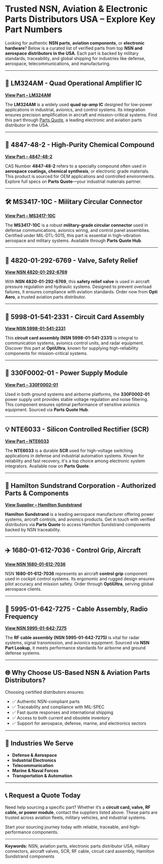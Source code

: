 # Trusted NSN, Aviation & Electronic Parts Distributors USA – Explore Key Part Numbers

Looking for authentic **NSN parts**, **aviation components**, or **electronic hardware**? Below is a curated list of verified parts from top **NSN and aerospace distributors in the USA**. Each part is backed by military standards, traceability, and global shipping for industries like defense, aerospace, telecommunications, and manufacturing.

---

## 🔌 LM324AM - Quad Operational Amplifier IC  
**[View Part – LM324AM](https://www.partsquote.org/LM324AM.html)**

The **LM324AM** is a widely used **quad op-amp IC** designed for low-power applications in industrial, avionics, and control systems. Its integration ensures precision amplification in aircraft and mission-critical systems. Find this part through [Parts Quote](https://www.partsquote.org/), a leading electronic and aviation parts distributor in the USA.

---

## 🧪 4847-48-2 - High-Purity Chemical Compound  
**[View Part – 4847-48-2](https://www.partsquote.org/4847-48-2.html)**

CAS Number **4847-48-2** refers to a specialty compound often used in **aerospace coatings, chemical synthesis**, or electronic grade materials. This product is sourced for OEM applications and controlled environments. Explore full specs on **Parts Quote**—your industrial materials partner.

---

## 🛠️ MS3417-10C - Military Circular Connector  
**[View Part – MS3417-10C](https://www.partsquotehub.org/MS3417-10C.html)**

The **MS3417-10C** is a robust **military-grade circular connector** used in defense communications, avionics wiring, and control panel assemblies. Certified under MIL-DTL-5015, this part is essential in high-vibration aerospace and military systems. Available through **Parts Quote Hub**.

---

## 🧯 4820-01-292-6769 - Valve, Safety Relief  
**[View NSN 4820-01-292-6769](https://www.optiaero.com/4820012926769.html)**

With **NSN 4820-01-292-6769**, this **safety relief valve** is used in aircraft pressure regulation and hydraulic systems. Designed to prevent overload failures, it ensures compliance with aviation standards. Order now from **Opti Aero**, a trusted aviation parts distributor.

---

## 📡 5998-01-541-2331 - Circuit Card Assembly  
**[View NSN 5998-01-541-2331](https://www.optiultra.com/5998015412331.html)**

This **circuit card assembly (NSN 5998-01-541-2331)** is integral to communication systems, avionics control units, and radar equipment. Discover this part at **OptiUltra**, known for supplying high-reliability components for mission-critical systems.

---

## 🔄 330F0002-01 - Power Supply Module  
**[View Part – 330F0002-01](https://www.partsquotehub.org/330F0002-01.html)**

Used in both ground systems and airborne platforms, the **330F0002-01** power supply unit provides stable voltage regulation and noise filtering. This component ensures optimal performance of sensitive avionics equipment. Sourced via **Parts Quote Hub**.

---

## 💡 NTE6033 - Silicon Controlled Rectifier (SCR)  
**[View Part – NTE6033](https://www.partsquote.org/NTE6033.html)**

The **NTE6033** is a durable **SCR** used for high-voltage switching applications in defense and industrial automation systems. Known for reliability and fast recovery, it's a top choice among electronic system integrators. Available now on **Parts Quote**.

---

## 🏢 Hamilton Sundstrand Corporation - Authorized Parts & Components  
**[View Supplier – Hamilton Sundstrand](https://www.partsquote.org/HAMILTON-SUNDSTRAND-CORPORATION.html)**

**Hamilton Sundstrand** is a leading aerospace manufacturer offering power systems, aircraft controls, and avionics products. Get in touch with verified distributors via **Parts Quote** to access Hamilton Sundstrand components backed by NSN traceability.

---

## ✈️ 1680-01-612-7036 - Control Grip, Aircraft  
**[View NSN 1680-01-612-7036](https://www.optiultra.com/1680016127036.html)**

NSN **1680-01-612-7036** represents an aircraft **control grip** component used in cockpit control systems. Its ergonomic and rugged design ensures pilot accuracy and mission safety. Order through **OptiUltra**, serving global aerospace clients.

---

## 🔌 5995-01-642-7275 - Cable Assembly, Radio Frequency  
**[View NSN 5995-01-642-7275](https://www.nsnpartlookup.com/5995016427275.html)**

The **RF cable assembly (NSN 5995-01-642-7275)** is vital for radar systems, signal transmission, and avionics equipment. Sourced via **NSN Part Lookup**, it meets performance standards for airborne and ground defense systems.

---

## 🌐 Why Choose US-Based NSN & Aviation Parts Distributors?

Choosing certified distributors ensures:

- ✅ Authentic NSN-compliant parts
- ✅ Traceability and compliance with MIL-SPEC
- ✅ Fast quote responses and international shipping
- ✅ Access to both current and obsolete inventory
- ✅ Support for aerospace, defense, marine, and electronics sectors

---

## 🚀 Industries We Serve

- **Defense & Aerospace**
- **Industrial Electronics**
- **Telecommunication**
- **Marine & Naval Forces**
- **Transportation & Automation**

---

## 📞 Request a Quote Today

Need help sourcing a specific part? Whether it’s a **circuit card, valve, RF cable, or power module**, contact the suppliers listed above. These parts are trusted across aviation fleets, military vehicles, and industrial systems.

Start your sourcing journey today with reliable, traceable, and high-performance components.

---

**Keywords:** NSN, aviation parts, electronic parts distributor USA, military connectors, aircraft valves, SCR, RF cable, circuit card assembly, Hamilton Sundstrand components

